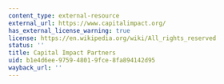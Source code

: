 ```yaml
---
content_type: external-resource
external_url: https://www.capitalimpact.org/
has_external_license_warning: true
license: https://en.wikipedia.org/wiki/All_rights_reserved
status: ''
title: Capital Impact Partners
uid: b1e4d6ee-9759-4801-9fce-8fa894142d95
wayback_url: ''
---
```

